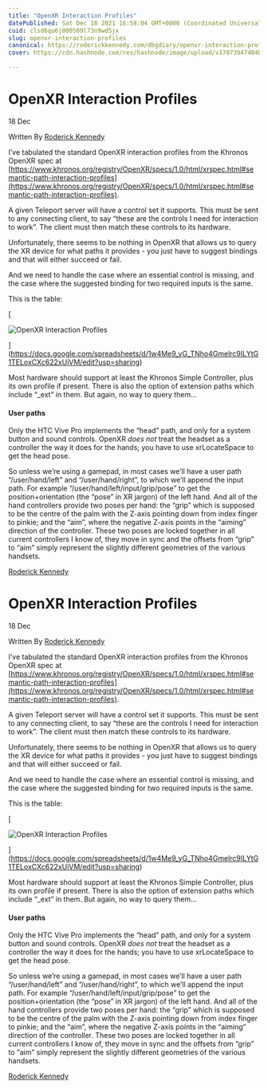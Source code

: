 ```yaml
---
title: "OpenXR Interaction Profiles"
datePublished: Sat Dec 18 2021 16:58:04 GMT+0000 (Coordinated Universal Time)
cuid: clsd6qu6j000509l73n9wd5jx
slug: openxr-interaction-profiles
canonical: https://roderickkennedy.com/dbgdiary/openxr-interaction-profiles
cover: https://cdn.hashnode.com/res/hashnode/image/upload/v1707394740406/8fb4d861-21a7-4dd0-b2a7-ab76f6b4c7e4.png

---
```


OpenXR Interaction Profiles
===========================

18 Dec

Written By [Roderick Kennedy](https://roderickkennedy.com/dbgdiary?author=5f08d2770b281846bf04ee3b)

I’ve tabulated the standard OpenXR interaction profiles from the Khronos OpenXR spec at [https://www.khronos.org/registry/OpenXR/specs/1.0/html/xrspec.html#semantic-path-interaction-profiles](https://www.khronos.org/registry/OpenXR/specs/1.0/html/xrspec.html#semantic-path-interaction-profiles).

A given Teleport server will have a control set it supports. This must be sent to any connecting client, to say “these are the controls I need for interaction to work”. The client must then match these controls to its hardware.

Unfortunately, there seems to be nothing in OpenXR that allows us to query the XR device for what paths it provides - you just have to suggest bindings and that will either succeed or fail.

And we need to handle the case where an essential control is missing, and the case where the suggested binding for two required inputs is the same.

This is the table:

[

![OpenXR Interaction Profiles](https://cdn.hashnode.com/res/hashnode/image/upload/v1707394738102/ec0bdadc-e202-4ce9-85cc-32e4a20cd2f5.png)



](https://docs.google.com/spreadsheets/d/1w4Me9_yG_TNho4Gmelrc9ILYtG1TELoxCXc622xUiVM/edit?usp=sharing)

Most hardware should support at least the Khronos Simple Controller, plus its own profile if present. There is also the option of extension paths which include “\_ext” in them. But again, no way to query them…

#### User paths

Only the HTC Vive Pro implements the “head” path, and only for a system button and sound controls. OpenXR _does not_ treat the headset as a controller the way it does for the hands; you have to use xrLocateSpace to get the head pose.

So unless we’re using a gamepad, in most cases we’ll have a user path “/user/hand/left” and “/user/hand/right”, to which we’ll append the input path. For example “/user/hand/left/input/grip/pose” to get the position+orientation (the “pose” in XR jargon) of the left hand. And all of the hand controllers provide two poses per hand: the “grip” which is supposed to be the centre of the palm with the Z-axis pointing down from index finger to pinkie; and the “aim”, where the negative Z-axis points in the “aiming” direction of the controller. These two poses are locked together in all current controllers I know of, they move in sync and the offsets from “grip” to “aim” simply represent the slightly different geometries of the various handsets.

 [Roderick Kennedy](https://roderickkennedy.com/dbgdiary?author=5f08d2770b281846bf04ee3b)

OpenXR Interaction Profiles
===========================

18 Dec

Written By [Roderick Kennedy](https://roderickkennedy.com/dbgdiary?author=5f08d2770b281846bf04ee3b)

I’ve tabulated the standard OpenXR interaction profiles from the Khronos OpenXR spec at [https://www.khronos.org/registry/OpenXR/specs/1.0/html/xrspec.html#semantic-path-interaction-profiles](https://www.khronos.org/registry/OpenXR/specs/1.0/html/xrspec.html#semantic-path-interaction-profiles).

A given Teleport server will have a control set it supports. This must be sent to any connecting client, to say “these are the controls I need for interaction to work”. The client must then match these controls to its hardware.

Unfortunately, there seems to be nothing in OpenXR that allows us to query the XR device for what paths it provides - you just have to suggest bindings and that will either succeed or fail.

And we need to handle the case where an essential control is missing, and the case where the suggested binding for two required inputs is the same.

This is the table:

[

![OpenXR Interaction Profiles](https://cdn.hashnode.com/res/hashnode/image/upload/v1707394739139/1eb8b55c-4931-4d3a-9c26-a30c988e6b26.png)



](https://docs.google.com/spreadsheets/d/1w4Me9_yG_TNho4Gmelrc9ILYtG1TELoxCXc622xUiVM/edit?usp=sharing)

Most hardware should support at least the Khronos Simple Controller, plus its own profile if present. There is also the option of extension paths which include “\_ext” in them. But again, no way to query them…

#### User paths

Only the HTC Vive Pro implements the “head” path, and only for a system button and sound controls. OpenXR _does not_ treat the headset as a controller the way it does for the hands; you have to use xrLocateSpace to get the head pose.

So unless we’re using a gamepad, in most cases we’ll have a user path “/user/hand/left” and “/user/hand/right”, to which we’ll append the input path. For example “/user/hand/left/input/grip/pose” to get the position+orientation (the “pose” in XR jargon) of the left hand. And all of the hand controllers provide two poses per hand: the “grip” which is supposed to be the centre of the palm with the Z-axis pointing down from index finger to pinkie; and the “aim”, where the negative Z-axis points in the “aiming” direction of the controller. These two poses are locked together in all current controllers I know of, they move in sync and the offsets from “grip” to “aim” simply represent the slightly different geometries of the various handsets.

 [Roderick Kennedy](https://roderickkennedy.com/dbgdiary?author=5f08d2770b281846bf04ee3b)